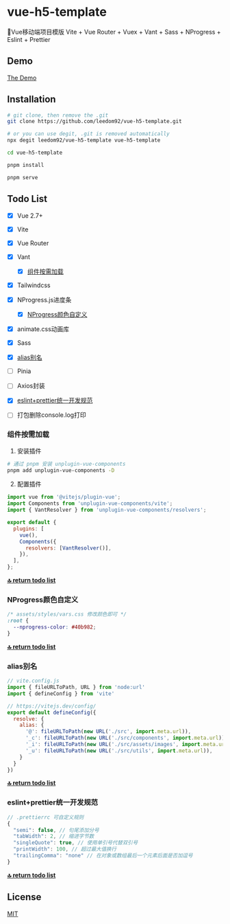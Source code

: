 # vue-h5-template
🍰Vue移动端项目模版 Vite + Vue Router + Vuex + Vant + Sass + NProgress + Eslint + Prettier

## Demo
[The Demo](https://leedom.me/vue-h5-template/)

## Installation

```bash
# git clone, then remove the .git
git clone https://github.com/leedom92/vue-h5-template.git

# or you can use degit, .git is removed automatically
npx degit leedom92/vue-h5-template vue-h5-template

cd vue-h5-template

pnpm install

pnpm serve
```
## <span id="todo-list">Todo List</span>

- [x] Vue 2.7+
- [x] Vite
- [x] Vue Router
- [x] Vant
  - [x] [组件按需加载](#unplugin-vue-components)
- [x] Tailwindcss
- [x] NProgress.js进度条
  - [x] [NProgress颜色自定义](#nprogress)
- [x] animate.css动画库
- [x] Sass
- [x] [alias别名](#alias)
- [ ] Pinia
- [ ] Axios封装
- [x] [eslint+prettier统一开发规范](#standard)
- [ ] 打包删除console.log打印


### <span id="unplugin-vue-components">组件按需加载</span>
1. 安装插件
``` sh
# 通过 pnpm 安装 unplugin-vue-components
pnpm add unplugin-vue-components -D
```

2. 配置插件
```js
import vue from '@vitejs/plugin-vue';
import Components from 'unplugin-vue-components/vite';
import { VantResolver } from 'unplugin-vue-components/resolvers';

export default {
  plugins: [
    vue(),
    Components({
      resolvers: [VantResolver()],
    }),
  ],
};

```

**[🔝 return todo list](#todo-list)**

### <span id="nprogress">NProgress颜色自定义</span>

``` css
/* assets/styles/vars.css 修改颜色即可 */
:root {
  --nprogress-color: #40b982;
}

```

**[🔝 return todo list](#todo-list)**

### <span id="alias">alias别名</span>

``` js
// vite.config.js
import { fileURLToPath, URL } from 'node:url'
import { defineConfig } from 'vite'

// https://vitejs.dev/config/
export default defineConfig({
  resolve: {
    alias: {
      '@': fileURLToPath(new URL('./src', import.meta.url)),
      '_c': fileURLToPath(new URL('./src/components', import.meta.url)),
      '_i': fileURLToPath(new URL('./src/assets/images', import.meta.url)),
      '_u': fileURLToPath(new URL('./src/utils', import.meta.url)),
    }
  }
})

```

**[🔝 return todo list](#todo-list)**

### <span id="standard">eslint+prettier统一开发规范</span>

``` js
// .prettierrc 可自定义规则
{
  "semi": false, // 句尾添加分号
  "tabWidth": 2, // 缩进字节数
  "singleQuote": true, // 使用单引号代替双引号
  "printWidth": 100, // 超过最大值换行
  "trailingComma": "none" // 在对象或数组最后一个元素后面是否加逗号
}
```

**[🔝 return todo list](#todo-list)**

## License

[MIT](https://github.com/leedom92/vue-h5-template/blob/master/LICENSE)
